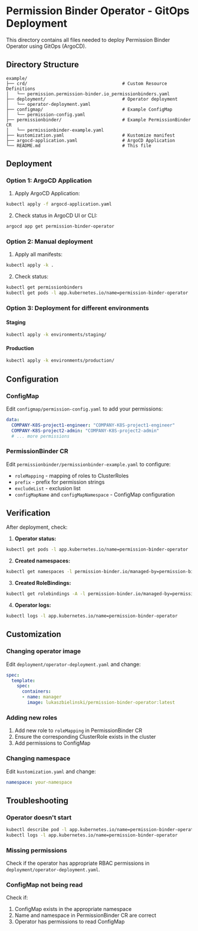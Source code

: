 # Permission Binder Operator - GitOps Deployment

This directory contains all files needed to deploy Permission Binder Operator using GitOps (ArgoCD).

## Directory Structure

```
example/
├── crd/                                    # Custom Resource Definitions
│   └── permission.permission-binder.io_permissionbinders.yaml
├── deployment/                             # Operator deployment
│   └── operator-deployment.yaml
├── configmap/                              # Example ConfigMap
│   └── permission-config.yaml
├── permissionbinder/                       # Example PermissionBinder CR
│   └── permissionbinder-example.yaml
├── kustomization.yaml                      # Kustomize manifest
├── argocd-application.yaml                 # ArgoCD Application
└── README.md                               # This file
```

## Deployment

### Option 1: ArgoCD Application

1. Apply ArgoCD Application:
```bash
kubectl apply -f argocd-application.yaml
```

2. Check status in ArgoCD UI or CLI:
```bash
argocd app get permission-binder-operator
```

### Option 2: Manual deployment

1. Apply all manifests:
```bash
kubectl apply -k .
```

2. Check status:
```bash
kubectl get permissionbinders
kubectl get pods -l app.kubernetes.io/name=permission-binder-operator
```

### Option 3: Deployment for different environments

#### Staging
```bash
kubectl apply -k environments/staging/
```

#### Production
```bash
kubectl apply -k environments/production/
```

## Configuration

### ConfigMap

Edit `configmap/permission-config.yaml` to add your permissions:

```yaml
data:
  COMPANY-K8S-project1-engineer: "COMPANY-K8S-project1-engineer"
  COMPANY-K8S-project2-admin: "COMPANY-K8S-project2-admin"
  # ... more permissions
```

### PermissionBinder CR

Edit `permissionbinder/permissionbinder-example.yaml` to configure:

- `roleMapping` - mapping of roles to ClusterRoles
- `prefix` - prefix for permission strings
- `excludeList` - exclusion list
- `configMapName` and `configMapNamespace` - ConfigMap configuration

## Verification

After deployment, check:

1. **Operator status:**
```bash
kubectl get pods -l app.kubernetes.io/name=permission-binder-operator
```

2. **Created namespaces:**
```bash
kubectl get namespaces -l permission-binder.io/managed-by=permission-binder-operator
```

3. **Created RoleBindings:**
```bash
kubectl get rolebindings -A -l permission-binder.io/managed-by=permission-binder-operator
```

4. **Operator logs:**
```bash
kubectl logs -l app.kubernetes.io/name=permission-binder-operator
```

## Customization

### Changing operator image

Edit `deployment/operator-deployment.yaml` and change:
```yaml
spec:
  template:
    spec:
      containers:
      - name: manager
        image: lukaszbielinski/permission-binder-operator:latest
```

### Adding new roles

1. Add new role to `roleMapping` in PermissionBinder CR
2. Ensure the corresponding ClusterRole exists in the cluster
3. Add permissions to ConfigMap

### Changing namespace

Edit `kustomization.yaml` and change:
```yaml
namespace: your-namespace
```

## Troubleshooting

### Operator doesn't start

```bash
kubectl describe pod -l app.kubernetes.io/name=permission-binder-operator
kubectl logs -l app.kubernetes.io/name=permission-binder-operator
```

### Missing permissions

Check if the operator has appropriate RBAC permissions in `deployment/operator-deployment.yaml`.

### ConfigMap not being read

Check if:
1. ConfigMap exists in the appropriate namespace
2. Name and namespace in PermissionBinder CR are correct
3. Operator has permissions to read ConfigMap
